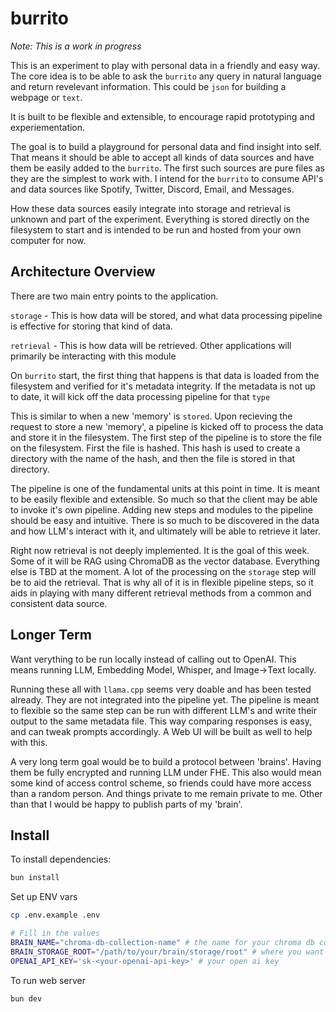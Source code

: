 # burrito

_Note: This is a work in progress_

This is an experiment to play with personal data in a friendly and easy way.
The core idea is to be able to ask the `burrito` any query in natural language
and return revelevant information. This could be `json` for building a webpage
or `text`.

It is built to be flexible and extensible, to encourage rapid prototyping
and experiementation.

The goal is to build a playground for personal data and find insight into self.
That means it should be able to accept all kinds of data sources and have them
be easily added to the `burrito`. The first such sources are pure files as they
are the simplest to work with. I intend for the `burrito` to consume API's
and data sources like Spotify, Twitter, Discord, Email, and Messages.

How these data sources easily integrate into storage and retrieval is unknown
and part of the experiment. Everything is stored directly on the filesystem
to start and is intended to be run and hosted from your own computer for now.

## Architecture Overview

There are two main entry points to the application.

`storage` - This is how data will be stored, and what data processing pipeline is
effective for storing that kind of data.

`retrieval` - This is how data will be retrieved. Other applications will primarily
be interacting with this module

On `burrito` start, the first thing that happens is that data is loaded from the filesystem
and verified for it's metadata integrity. If the metadata is not up to date, it will
kick off the data processing pipeline for that `type`

This is similar to when a new 'memory' is `stored`. Upon recieving the request to store
a new 'memory', a pipeline is kicked off to process the data and store it in the filesystem. The first step of the pipeline is to store the file on the filesystem.
First the file is hashed. This hash is used to create a directory with the name of
the hash, and then the file is stored in that directory.

The pipeline is one of the fundamental units at this point in time. It is meant to be
easily flexible and extensible. So much so that the client may be able to invoke it's
own pipeline. Adding new steps and modules to the pipeline should be easy and intuitive.
There is so much to be discovered in the data and how LLM's interact with it, and
ultimately will be able to retrieve it later.

Right now retrieval is not deeply implemented. It is the goal of this week. Some of it
will be RAG using ChromaDB as the vector database. Everything else is TBD at the moment.
A lot of the processing on the `storage` step will be to aid the retrieval. That is why
all of it is in flexible pipeline steps, so it aids in playing with many different
retrieval methods from a common and consistent data source.

## Longer Term

Want verything to be run locally instead of calling out to OpenAI. This
means running LLM, Embedding Model, Whisper, and Image->Text locally.

Running these all with `llama.cpp` seems very doable and has been tested already.
They are not integrated into the pipeline yet. The pipeline is meant to flexible so the same step can be run with different LLM's and write their output to the same
metadata file. This way comparing responses is easy, and can tweak prompts
accordingly. A Web UI will be built as well to help with this.

A very long term goal would be to build a protocol between 'brains'. Having
them be fully encrypted and running LLM under FHE. This also would mean some kind
of access control scheme, so friends could have more access than a random person.
And things private to me remain private to me. Other than that I would be happy
to publish parts of my 'brain'.

## Install

To install dependencies:

```bash
bun install
```

Set up ENV vars

```bash
cp .env.example .env

# Fill in the values
BRAIN_NAME="chroma-db-collection-name" # the name for your chroma db collection
BRAIN_STORAGE_ROOT="/path/to/your/brain/storage/root" # where you want the files to be stored
OPENAI_API_KEY='sk-<your-openai-api-key>' # your open ai key
```

To run web server

```bash
bun dev
```
